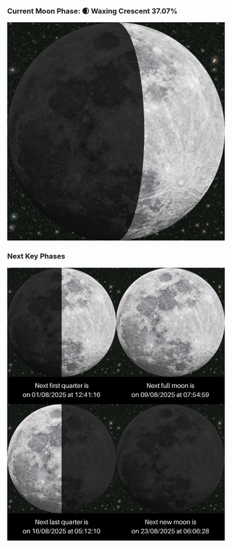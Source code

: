 ### Current Moon Phase: 🌒 Waxing Crescent 37.07%
![Moon Phase](moonphase.png)
### Next Key Phases
![Gallery](gallery.png)